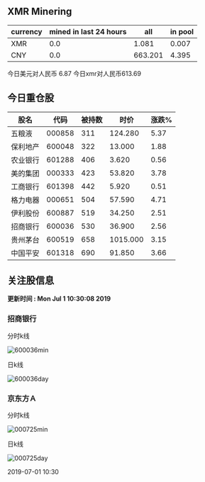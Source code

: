 ## XMR Minering

|currency|mined in last 24 hours|all|in pool|
|---|---|---|---|
|XMR|0.0|1.081|0.007|
|CNY|0.0|663.201|4.395|

今日美元对人民币 6.87	今日xmr对人民币613.69


## 今日重仓股 

|股名|代码|被持数|时价|涨跌%|
|---|---|---|---|---|
|五粮液|000858|311|124.280|5.37|
|保利地产|600048|322|13.000|1.88|
|农业银行|601288|406|3.620|0.56|
|美的集团|000333|423|53.820|3.78|
|工商银行|601398|442|5.920|0.51|
|格力电器|000651|504|57.590|4.71|
|伊利股份|600887|519|34.250|2.51|
|招商银行|600036|530|36.900|2.56|
|贵州茅台|600519|658|1015.000|3.15|
|中国平安|601318|690|91.850|3.66|

## 关注股信息
**更新时间 : Mon Jul  1 10:30:08 2019**
### 招商银行 
分时k线

![600036min](http://image.sinajs.cn/newchart/min/n/sh600036.gif)

日k线

![600036day](http://image.sinajs.cn/newchart/daily/n/sh600036.gif)

### 京东方Ａ 
分时k线

![000725min](http://image.sinajs.cn/newchart/min/n/sz000725.gif)

日k线

![000725day](http://image.sinajs.cn/newchart/daily/n/sz000725.gif)

2019-07-01 10:30